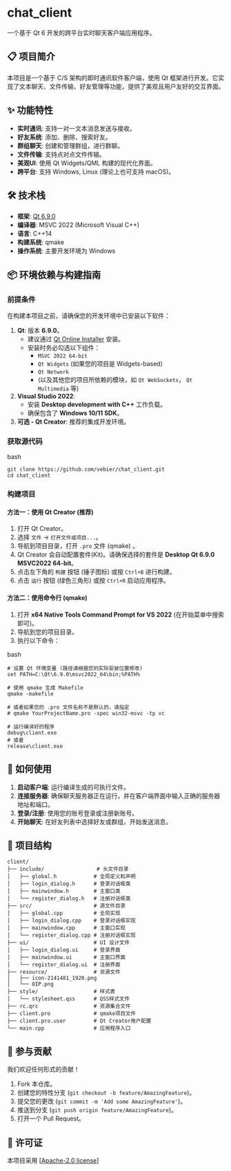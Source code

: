 # chat_client

一个基于 Qt 6 开发的跨平台实时聊天客户端应用程序。

## 📋 项目简介

本项目是一个基于 C/S 架构的即时通讯软件客户端，使用 Qt 框架进行开发。它实现了文本聊天、文件传输、好友管理等功能，提供了美观且用户友好的交互界面。

## ✨ 功能特性

- **实时通讯**: 支持一对一文本消息发送与接收。
- **好友系统**: 添加、删除、搜索好友。
- **群组聊天**: 创建和管理群组，进行群聊。
- **文件传输**: 支持点对点文件传输。
- **美观UI**: 使用 Qt Widgets/QML 构建的现代化界面。
- **跨平台**: 支持 Windows, Linux (理论上也可支持 macOS)。

## 🛠️ 技术栈

- **框架**: [Qt 6.9.0](https://www.qt.io/)
- **编译器**: MSVC 2022 (Microsoft Visual C++)
- **语言**: C++14
- **构建系统**: qmake 
- **操作系统**: 主要开发环境为 Windows

## 📦 环境依赖与构建指南

### 前提条件

在构建本项目之前，请确保您的开发环境中已安装以下软件：

1. **Qt**: 版本 **6.9.0**。
   - 建议通过 [Qt Online Installer](https://www.qt.io/download-open-source) 安装。
   - 安装时务必勾选以下组件：
     - `MSVC 2022 64-bit`
     - `Qt Widgets` (如果您的项目是 Widgets-based)
     - `Qt Network`
     - (以及其他您的项目所依赖的模块，如 `Qt WebSockets`， `Qt Multimedia` 等)
2. **Visual Studio 2022**:
   - 安装 **Desktop development with C++** 工作负载。
   - 确保包含了 **Windows 10/11 SDK**。
3. **可选 - Qt Creator**: 推荐的集成开发环境。

### 获取源代码

bash

```
git clone https://github.com/vebier/chat_client.git
cd chat_client
```



### 构建项目

#### 方法一：使用 Qt Creator (推荐)

1. 打开 Qt Creator。
2. 选择 `文件` -> `打开文件或项目...`。
3. 导航到项目目录，打开 `.pro` 文件 (qmake) 。
4. Qt Creator 会自动配置套件(Kit)。请确保选择的套件是 **Desktop Qt 6.9.0 MSVC2022 64-bit**。
5. 点击左下角的 `构建` 按钮 (锤子图标) 或按 `Ctrl+B` 进行构建。
6. 点击 `运行` 按钮 (绿色三角形) 或按 `Ctrl+R` 启动应用程序。

#### 方法二：使用命令行 (qmake)

1. 打开 **x64 Native Tools Command Prompt for VS 2022** (在开始菜单中搜索即可)。
2. 导航到您的项目目录。
3. 执行以下命令：

bash

```
# 设置 Qt 环境变量 (路径请根据您的实际安装位置修改)
set PATH=C:\Qt\6.9.0\msvc2022_64\bin;%PATH%

# 使用 qmake 生成 Makefile
qmake -makefile

# 或者如果您的 .pro 文件名称不是默认的，请指定
# qmake YourProjectName.pro -spec win32-msvc -tp vc

# 运行编译好的程序
debug\client.exe
# 或者 
release\client.exe
```



## 🚀 如何使用

1. **启动客户端**: 运行编译生成的可执行文件。
2. **连接服务器**: 确保聊天服务器正在运行，并在客户端界面中输入正确的服务器地址和端口。
3. **登录/注册**: 使用您的账号登录或注册新账号。
4. **开始聊天**: 在好友列表中选择好友或群组，开始发送消息。

## 📁 项目结构

```
client/
├── include/                 # 头文件目录
│   ├── global.h            # 全局定义和声明
│   ├── login_dialog.h      # 登录对话框类
│   ├── mainwindow.h        # 主窗口类
│   └── register_dialog.h   # 注册对话框类
├── src/                    # 源文件目录
│   ├── global.cpp          # 全局实现
│   ├── login_dialog.cpp    # 登录对话框实现
│   ├── mainwindow.cpp      # 主窗口实现
│   └── register_dialog.cpp # 注册对话框实现
├── ui/                     # UI 设计文件
│   ├── login_dialog.ui     # 登录界面
│   ├── mainwindow.ui       # 主窗口界面
│   └── register_dialog.ui  # 注册界面
├── resource/               # 资源文件
│   ├── icon-2141481_1920.png
│   └── OIP.png
├── style/                  # 样式表
│   └── stylesheet.qss      # QSS样式文件
├── rc.qrc                  # 资源集合文件
├── client.pro              # qmake项目文件
├── client.pro.user         # Qt Creator用户配置
└── main.cpp                # 应用程序入口
```



## 🤝 参与贡献

我们欢迎任何形式的贡献！

1. Fork 本仓库。
2. 创建您的特性分支 (`git checkout -b feature/AmazingFeature`)。
3. 提交您的更改 (`git commit -m 'Add some AmazingFeature'`)。
4. 推送到分支 (`git push origin feature/AmazingFeature`)。
5. 打开一个 Pull Request。

## 📄 许可证

本项目采用 [[Apache-2.0 license](https://github.com/vebier/chat_client#)] 
